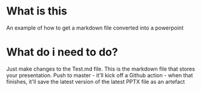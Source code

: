 # What is this
An example of how to get a markdown file converted into a powerpoint

# What do i need to do?
Just make changes to the Test.md file. This is the markdown file that stores your presentation. Push to master - it'll kick off a Github action - when that finishes, it'll save the latest version of the latest PPTX file as an artefact



